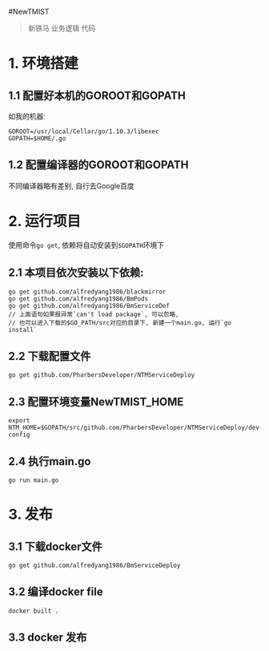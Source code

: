 #NewTMIST

> 新铁马 业务逻辑 代码


# 1. 环境搭建
## 1.1 配置好本机的GOROOT和GOPATH
如我的机器:
```angular2html
GOROOT=/usr/local/Cellar/go/1.10.3/libexec
GOPATH=$HOME/.go
```

## 1.2 配置编译器的GOROOT和GOPATH
不同编译器略有差别, 自行去Google百度


# 2. 运行项目
使用命令`go get`, 依赖将自动安装到`$GOPATH`环境下  

## 2.1 本项目依次安装以下依赖:
```angular2html
go get github.com/alfredyang1986/blackmirror
go get github.com/alfredyang1986/BmPods
go get github.com/alfredyang1986/BmServiceDef
// 上面语句如果报异常`can't load package`, 可以忽略, 
// 也可以进入下载的$GO_PATH/src对应的目录下, 新建一个main.go, 运行`go install`
```

## 2.2 下载配置文件
```
go get github.com/PharbersDeveloper/NTMServiceDeploy
```

## 2.3 配置环境变量NewTMIST_HOME
```
export NTM_HOME=$GOPATH/src/github.com/PharbersDeveloper/NTMServiceDeploy/dev-config
```

## 2.4 执行main.go
```
go run main.go
```

# 3. 发布
## 3.1 下载docker文件
```
go get github.com/alfredyang1986/BmServiceDeploy
```

## 3.2 编译docker file
```
docker built . 
```

## 3.3 docker 发布